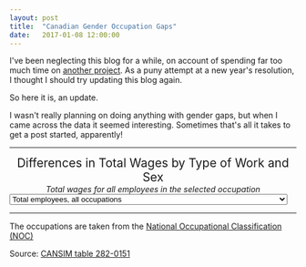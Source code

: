 ```yaml
---
layout: post
title:  "Canadian Gender Occupation Gaps"
date:   2017-01-08 12:00:00
---
```


I've been neglecting this blog for a while, on account of spending far too much time on [another project](http://pcclarke.github.io/civ-techs/). As a puny attempt at a new year's resolution, I thought I should try updating this blog again.

So here it is, an update.

I wasn't really planning on doing anything with gender gaps, but when I came across the data it seemed interesting. Sometimes that's all it takes to get a post started, apparently!

* * *

<div class="genderOccGapTitle">Differences in Total Wages by Type of Work and Sex</div>
<div class="genderOccGapSubTitle">Total wages for all employees in the selected occupation</div>

<div>
  <select id="genderOccGapSelect">
    <option value="Total" selected="selected">Total employees, all occupations</option>
    <option value="Management">Management occupations</option>
    <option value="Business">Business, finance and administration occupations</option>
    <option value="Natural">Natural and applied sciences and related occupations</option>
    <option value="Health">Health occupations</option>
    <option value="Government">Occupations in education, law and social, community and government services</option>
    <option value="Art">Occupations in art, culture, recreation and sport</option>
    <option value="Sales">Sales and service occupations</option>
    <option value="Trades">Trades, transport and equipment operators and related occupations</option>
    <option value="Resources">Natural resources, agriculture and related production occupations</option>
    <option value="Manufacturing">Occupations in manufacturing and utilities</option>
  </select>
</div>
<div id="genderOccGapChart" class="chart"></div>

<div id="genderOccGapTip" class="hidden">
	<p class="tipTitle"><span id="year"></span> Total Wages</p>
	<p class="tipInfo">All Male Workers: <span id="maleWages"></span> thousand dollars</p>
	<p class="tipInfo">All Female Workers: <span id="femaleWages"></span> thousand dollars</p>
	<p class="tipInfo">Difference: <span id="difference"></span> thousand dollars more for <span id="diffGender"></span></p>
</div>

* * *

The occupations are taken from the [National Occupational Classification (NOC)](http://www23.statcan.gc.ca/imdb/p3VD.pl?Function=getVD&TVD=314243)

Source: [CANSIM table 282-0151](http://www5.statcan.gc.ca/cansim/a47)

<style>
	#genderOccGapChart text {
	  font-size: 10px;
	}

	#genderOccGapChart .axis path,
	#genderOccGapChart .axis line{
	  fill: none;
	  stroke: #000;
	  shape-rendering: crispEdges;
	}

	#genderOccGapChart .data {
	  fill: none;
	  stroke: rgba(100, 100, 100, 0.4);
	  stroke-linejoin: round;
	  stroke-linecap: round;
	  stroke-width: 1.5px;
	}

	#genderOccGapChart .line {
	  fill: none;
	  stroke: #000;
	  pointer-events: all;
	}

	#genderOccGapChart .area.above {
	  fill: rgba(255, 0, 0, 1);
	}

	.genderOccGapTitle {
		font-size: 1.5em;
		margin-bottom: 0;
		text-align: center;
	}

	.genderOccGapSubTitle {
		font-style: italic;
		text-align: center;
	}

	.vertical {
		stroke: rgba(0, 0, 0, 0.25);
	}

	/* Tooltip */

	#genderOccGapTip {

		margin-bottom: 15px;
	  	pointer-events: none;
		text-align: center;
	}

	#genderOccGapTip .tipTitle {
		font-size: 14px;
		font-weight: bold;
	  	margin-bottom: 8px !important;
	}

	#genderOccGapTip .tipInfo {
	  font-size: 12px;
	  margin: 0;
	}

	.hidden {
		display: none;
	}
</style>

<script>
var genderOccGap = function() {
	var margin = {top: 20, right: 20, bottom: 30, left: 50},
		width = 740 - margin.left - margin.right,
		height = 400 - margin.top - margin.bottom;

	var parseDate = d3.time.format("%m-%Y").parse;

	var parseWages = d3.format(",");

	var x = d3.time.scale()
    	.range([0, width]);

	var y = d3.scale.linear()
		.range([height, 0]);
		
	var M;

	var xAxis = d3.svg.axis()
		.scale(x)
		.orient("bottom");

	var yAxis = d3.svg.axis()
		.scale(y)
		.orient("left");

	var line = d3.svg.area()
		.interpolate("basis")
		.x(function(d) { return x(d.Date); })
		.y(function(d) { return y(d[occupation + "-Males"]); });

	var area = d3.svg.area()
		.interpolate("basis")
		.x(function(d) { return x(d.Date); })
		.y1(function(d) { return y(d[occupation + "-Males"]); });

	var svg = d3.select("#genderOccGapChart").append("svg")
		.attr("width", width + margin.left + margin.right)
		.attr("height", height + margin.top + margin.bottom)
	  .append("g")
		.attr("transform", "translate(" + margin.left + "," + margin.top + ")");

	var occupation = "Total";

	d3.csv("{{ site.baseurl }}/data/2017/01/gender_gap_occupations_canada.csv", type, function(error, data) {
	  	if (error) throw error;

	  	setDomains();

		svg.datum(data);

	  	var clipBelow = svg.append("clipPath")
		  	.attr("id", "clip-below")
			.append("path")
		  	.attr("d", area.y0(height));

	  	var clipAbove = svg.append("clipPath")
		  	.attr("id", "clip-above")
			.append("path")
		  	.attr("d", area.y0(0));

	  	var areaAbove = svg.append("path")
			.attr("class", "area above")
			.attr("clip-path", "url(#clip-above)")
			.attr("d", area.y0(function(d) { return y(d[occupation + "-Females"]); }));

	  	var areaBelow = svg.append("path")
		  	.attr("class", "area below")
		  	.attr("clip-path", "url(#clip-below)")
		  	.attr("d", area);

	  	var maleLine = svg.append("path")
			.attr("class", "line")
			.attr("d", line);

	  	svg.append("g")
			.attr("class", "x axis")
			.attr("transform", "translate(0," + height + ")")
			.call(xAxis);

	  	svg.append("g")
			.attr("class", "y axis")
			.call(yAxis)
			.append("text")
			.attr("transform", "rotate(-90)")
			.attr("y", 6)
			.attr("dy", ".71em")
			.style("text-anchor", "end")
			.text("Thousand dollars");
		  
		var vertical = svg.append("line")
			.attr("x1", 0)
			.attr("y1", y(y.domain()[0]))
			.attr("x2", 0)
			.attr("y2", y(y.domain()[1]))
			.attr("class", "vertical");
			
		d3.select("#genderOccGapChart")
			.on("mousemove", function(){
				updateVertical();
			 })
		  	.on("mouseover", function(){  
				updateVertical();
			})
			.on("click", function(){  
				updateVertical();
			});

		function setDomains() {
			x.domain(d3.extent(data, function(d) { return d.Date; }));
			y.domain([
				d3.min(data, function(d) { return Math.min(d[occupation + "-Males"], d[occupation + "-Females"]); }),
				d3.max(data, function(d) { return Math.max(d[occupation + "-Males"], d[occupation + "-Females"]); })
			]);
		}

		function updateVertical() {
			M = d3.mouse(svg[0][0]);
			var selYear = x.invert(M[0]).getFullYear();
			var baseYear = x.domain()[0].getFullYear();
			var endYear = x.domain()[1].getFullYear();

			if (selYear >= baseYear && selYear <= endYear) {
				vertical.attr("x1", M[0])
				vertical.attr("x2", M[0])
				updateTip(selYear, baseYear);
			}
		}
			
		function updateTip(selYear, baseYear) {
			var selMonth = x.invert(M[0]).getMonth();
			var item = ((selYear - baseYear) * 12) + selMonth;
			var monthNames = ["January", "February", "March", "April", "May", "June", "July", "August", "September", "October", "November", "December"];

			d3.select("#genderOccGapTip").classed("hidden", false);

			d3.select("#genderOccGapTip")
				.select("#year")
				.text(monthNames[selMonth] + " " + selYear);

			d3.select("#genderOccGapTip")
				.select("#maleWages")
				.text(parseWages(Math.round(data[item][occupation + "-Males"])));

			d3.select("#genderOccGapTip")
				.select("#femaleWages")
				.text(parseWages(Math.round(data[item][occupation + "-Females"])));

			d3.select("#genderOccGapTip")
				.select("#difference")
				.text(parseWages(Math.round(Math.abs(data[item][occupation + "-Males"] - data[item][occupation + "-Females"]))));

			d3.select("#genderOccGapTip")
				.select("#diffGender")
				.text((data[item][occupation + "-Males"] > data[item][occupation + "-Females"]) ? "men" : "women");
		}

		d3.select("#genderOccGapSelect")
			.on("change", function(sel) {
				occupation = this.options[this.selectedIndex].value;

				setDomains();
				svg.select(".y")
					//.transition().duration(1500).ease("sin-in-out")
					.call(yAxis);

				clipBelow.attr("d", area.y0(height));
				clipAbove.attr("d", area.y0(0));
				areaAbove.attr("d", area.y0(function(d) { return y(d[occupation + "-Females"]); }));
				areaBelow.attr("d", area);
				maleLine.attr("d", line);
		});
	});



	function type(d) {
		d.Date = parseDate(d.Date);
		d3.keys(d).filter(function(key) { return key !== "Date"; }).forEach(function(val) {
			d[val] = +d[val];
		});
		
		return d;
	}
	
}();
</script>